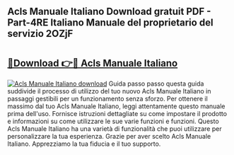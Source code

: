## Acls Manuale Italiano Download gratuit PDF - Part-4RE Italiano Manuale del proprietario del servizio 2OZjF

# <h2><a href="http://dfgjlw.blite.top/?on=Acls+Manuale+Italiano">🔗Download 👉🔴 Acls Manuale Italiano</a></h2>

[![Acls Manuale Italiano download](https://i.imgur.com/lujVjoI.png)](http://dfgjlw.blite.top/?on=Acls+Manuale+Italiano)
Guida passo passo questa guida suddivide il processo di utilizzo del tuo nuovo Acls Manuale Italiano in passaggi gestibili per un funzionamento senza sforzo. Per ottenere il massimo dal tuo Acls Manuale Italiano, leggi attentamente questo manuale prima dell'uso. Fornisce istruzioni dettagliate su come impostare il prodotto e informazioni su come utilizzare le sue varie funzioni e funzioni. Questo Acls Manuale Italiano ha una varietà di funzionalità che puoi utilizzare per personalizzare la tua esperienza. Grazie per aver scelto Acls Manuale Italiano. Apprezziamo la tua fiducia e il tuo supporto.
